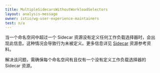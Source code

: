 ```yaml
---
title: MultipleSidecarsWithoutWorkloadSelectors
layout: analysis-message
owner: istio/wg-user-experience-maintainers
test: n/a
---
```


当一个命名空间中超过一个 Sidecar 资源没有定义任何工作负载选择器时，会出现此信息。这种情况会导致行为未被定义。更多信息详见 [Sidecar](/zh/docs/reference/config/networking/sidecar/) 资源参考资料。

解决该问题，需确保每个命名空间有且仅有一个没有定义工作负载选择器的 Sidecar 资源。
